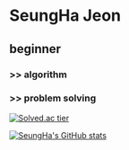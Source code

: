 # SeungHa Jeon

## beginner
### >> algorithm
### >> problem solving
 
[![Solved.ac tier](http://mazassumnida.wtf/api/v2/generate_badge?boj={seuha516})](https://solved.ac/{seuha516})

[![SeungHa's GitHub stats](https://github-readme-stats.vercel.app/api?username=seuha516)](https://github.com/anuraghazra/github-readme-stats)
